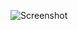 ![Screenshot](https://raw.githubusercontent.com/Cryakl/Ultimate-RAT-Collection/refs/heads/main/Orcus/Orcus%20RAT%20v1.3.1/Screenshot.png)
